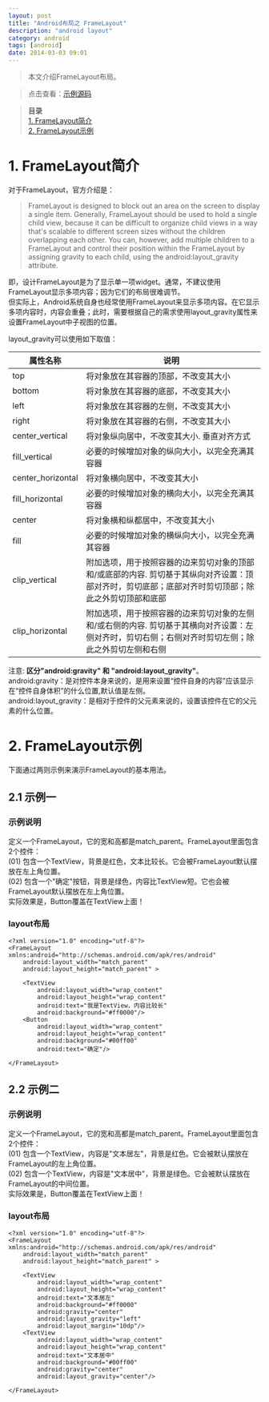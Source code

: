 ```yaml
---
layout: post
title: "Android布局之 FrameLayout"
description: "android layout"
category: android
tags: [android]
date: 2014-03-03 09:01
---
```


> 本文介绍FrameLayout布局。

> 点击查看：[示例源码](https://github.com/wangkuiwu/android_applets/tree/master/api_guide/ui/widgets/layouts/FrameLayout)

> **目录**  
[1. FrameLayout简介](#anchor1)  
[2. FrameLayout示例](#anchor2)  


<a name="anchor1"></a>
# 1. FrameLayout简介

对于FrameLayout，官方介绍是：

> FrameLayout is designed to block out an area on the screen to display a single item. Generally, FrameLayout should be used to hold a single child view, because it can be difficult to organize child views in a way that's scalable to different screen sizes without the children overlapping each other. You can, however, add multiple children to a FrameLayout and control their position within the FrameLayout by assigning gravity to each child, using the android:layout_gravity attribute.

即，设计FrameLayout是为了显示单一项widget。通常，不建议使用FrameLayout显示多项内容；因为它们的布局很难调节。  
但实际上，Android系统自身也经常使用FrameLayout来显示多项内容。在它显示多项内容时，内容会重叠；此时，需要根据自己的需求使用layout_gravity属性来设置FrameLayout中子视图的位置。


layout_gravity可以使用如下取值：



|             属性名称            |                          说明                       |
| ------------------------------- | --------------------------------------------------- |
| top | 将对象放在其容器的顶部，不改变其大小 |
| bottom | 将对象放在其容器的底部，不改变其大小 |
| left | 将对象放在其容器的左侧，不改变其大小 |
| right | 将对象放在其容器的右侧，不改变其大小 |
| center_vertical | 将对象纵向居中，不改变其大小. 垂直对齐方式 |
| fill_vertical | 必要的时候增加对象的纵向大小，以完全充满其容器 |
| center_horizontal | 将对象横向居中，不改变其大小 |
| fill_horizontal | 必要的时候增加对象的横向大小，以完全充满其容器 |
| center | 将对象横和纵都居中，不改变其大小 |
| fill | 必要的时候增加对象的横纵向大小，以完全充满其容器 |
| clip_vertical | 附加选项，用于按照容器的边来剪切对象的顶部和/或底部的内容. 剪切基于其纵向对齐设置：顶部对齐时，剪切底部；底部对齐时剪切顶部；除此之外剪切顶部和底部 |
| clip_horizontal | 附加选项，用于按照容器的边来剪切对象的左侧和/或右侧的内容. 剪切基于其横向对齐设置：左侧对齐时，剪切右侧；右侧对齐时剪切左侧；除此之外剪切左侧和右侧 |


注意: **区分"android:gravity" 和 "android:layout_gravity"**。  
android:gravity：是对控件本身来说的，是用来设置“控件自身的内容”应该显示在“控件自身体积”的什么位置,默认值是左侧。  
android:layout_gravity：是相对于控件的父元素来说的，设置该控件在它的父元素的什么位置。



<a name="anchor2"></a>
# 2. FrameLayout示例

下面通过两则示例来演示FrameLayout的基本用法。

## 2.1 示例一
### 示例说明

定义一个FrameLayout，它的宽和高都是match_parent。FrameLayout里面包含2个控件：  
(01) 包含一个TextView，背景是红色，文本比较长。它会被FrameLayout默认摆放在左上角位置。  
(02) 包含一个"确定"按钮，背景是绿色，内容比TextView短。它也会被FrameLayout默认摆放在左上角位置。  
实际效果是，Button覆盖在TextView上面！

### layout布局

    <?xml version="1.0" encoding="utf-8"?>
    <FrameLayout xmlns:android="http://schemas.android.com/apk/res/android"
        android:layout_width="match_parent"
        android:layout_height="match_parent" >

        <TextView
            android:layout_width="wrap_content"
            android:layout_height="wrap_content"
            android:text="我是TextView，内容比较长"
            android:background="#ff0000"/>
        <Button
            android:layout_width="wrap_content"
            android:layout_height="wrap_content"
            android:background="#00ff00"
            android:text="确定"/>

    </FrameLayout>




## 2.2 示例二
### 示例说明

定义一个FrameLayout，它的宽和高都是match_parent。FrameLayout里面包含2个控件：  
(01) 包含一个TextView，内容是"文本居左"，背景是红色。它会被默认摆放在FrameLayout的左上角位置。  
(02) 包含一个TextView，内容是"文本居中"，背景是绿色。它会被默认摆放在FrameLayout的中间位置。  
实际效果是，Button覆盖在TextView上面！

### layout布局

    <?xml version="1.0" encoding="utf-8"?>
    <FrameLayout xmlns:android="http://schemas.android.com/apk/res/android"
        android:layout_width="match_parent"
        android:layout_height="match_parent" >

        <TextView
            android:layout_width="wrap_content"
            android:layout_height="wrap_content"
            android:text="文本居左"
            android:background="#ff0000"
            android:gravity="center"
            android:layout_gravity="left"
            android:layout_margin="10dp"/>
        <TextView
            android:layout_width="wrap_content"
            android:layout_height="wrap_content"
            android:text="文本居中"
            android:background="#00ff00"
            android:gravity="center"
            android:layout_gravity="center"/>

    </FrameLayout>




